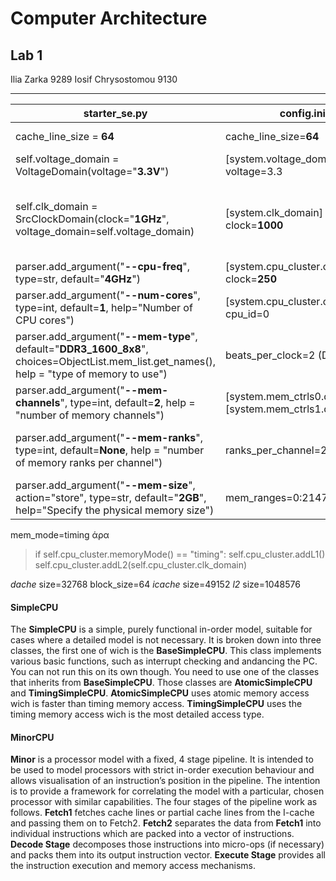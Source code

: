 # Computer Architecture

## Lab 1

Ilia Zarka 9289
Iosif Chrysostomou 9130

---

| starter_se.py | config.ini | Parameter |
| --- | --- | --- |
| cache_line_size = **64** | cache_line_size=**64** | Cache Block Size
| self.voltage_domain = VoltageDomain(voltage="**3.3V**") | [system.voltage_domain] voltage=3.3 |  System Voltage
| self.clk_domain = SrcClockDomain(clock="**1GHz**", voltage_domain=self.voltage_domain) | [system.clk_domain] clock=**1000** | System Clock _(not the clock of the actual simulated components)_
| parser.add_argument("**--cpu-freq**", type=str, default="**4GHz**") | [system.cpu_cluster.clk_domain] clock=**250** | CPU Frequency
| parser.add_argument("**--num-cores**", type=int, default=**1**, help="Number of CPU cores") | [system.cpu_cluster.cpus] cpu_id=0 | Number of Cores
| parser.add_argument("**--mem-type**", default="**DDR3_1600_8x8**", choices=ObjectList.mem_list.get_names(), help = "type of memory to use") | beats_per_clock=2 (DDR)| DRAM Type
| parser.add_argument("**--mem-channels**", type=int, default=**2**, help = "number of memory channels") |  [system.mem_ctrls0.dram] [system.mem_ctrls1.dram] | Number of Memory Channels
| parser.add_argument("**--mem-ranks**", type=int, default=**None**, help = "number of memory ranks per channel") | ranks_per_channel=2 | Memory Ranks in each Channel
| parser.add_argument("**--mem-size**", action="store", type=str, default="**2GB**", help="Specify the physical memory size") | mem_ranges=0:2147483648 | Total DRAM Size

mem_mode=timing άρα
> if self.cpu_cluster.memoryMode() == "timing":
        self.cpu_cluster.addL1()
        self.cpu_cluster.addL2(self.cpu_cluster.clk_domain)

_dache_ size=32768
block_size=64
_icache_ size=49152
_l2_ size=1048576

#### **SimpleCPU**
The **SimpleCPU** is a simple, purely functional in-order model, suitable for cases where a detailed model is not necessary. It is broken down into three classes, the first one of wich is the **BaseSimpleCPU**. This class implements various basic functions, such as interrupt checking and andancing the PC. You can not run this on its own though. You need to use one of the classes that inherits from **BaseSimpleCPU**. Those classes are **AtomicSimpleCPU** and **TimingSimpleCPU**. **AtomicSimpleCPU** uses atomic memory access wich is faster than timing memory access. **TimingSimpleCPU** uses the timing memory access wich is the most detailed access type.
#### **MinorCPU**
**Minor** is a processor model with a fixed, 4 stage pipeline.  It is intended to be used to model processors with strict in-order execution behaviour and allows visualisation of an instruction’s position in the pipeline. The intention is to provide a framework for correlating the model with a particular, chosen processor with similar capabilities. The four stages of the pipeline work as follows.
  **Fetch1** fetches cache lines or partial cache lines from the I-cache and passing them on to Fetch2.
  **Fetch2** separates the data from **Fetch1** into individual instructions which are packed into a vector of instructions.
  **Decode Stage** decomposes those instructions into micro-ops (if necessary) and packs them into its output instruction vector.
  **Execute Stage** provides all the instruction execution and memory access mechanisms.
